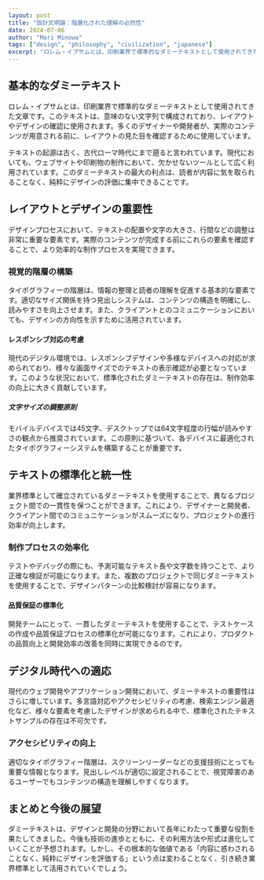 ```yaml
---
layout: post
title: "設計文明論：階層化された理解の必然性"
date: 2024-07-06
author: "Mari Minowa"
tags: ["design", "philosophy", "civilization", "japanese"]
excerpt: "ロレム・イプサムとは、印刷業界で標準的なダミーテキストとして使用されてきた文章です。このテキストは、意味のない文字列で構成されており、レイアウトやデザインの確認に使用されます。"
---
```


## 基本的なダミーテキスト

ロレム・イプサムとは、印刷業界で標準的なダミーテキストとして使用されてきた文章です。このテキストは、意味のない文字列で構成されており、レイアウトやデザインの確認に使用されます。多くのデザイナーや開発者が、実際のコンテンツが用意される前に、レイアウトの見た目を確認するために使用しています。

テキストの起源は古く、古代ローマ時代にまで遡ると言われています。現代においても、ウェブサイトや印刷物の制作において、欠かせないツールとして広く利用されています。このダミーテキストの最大の利点は、読者が内容に気を取られることなく、純粋にデザインの評価に集中できることです。

## レイアウトとデザインの重要性

デザインプロセスにおいて、テキストの配置や文字の大きさ、行間などの調整は非常に重要な要素です。実際のコンテンツが完成する前にこれらの要素を確認することで、より効率的な制作プロセスを実現できます。

### 視覚的階層の構築

タイポグラフィーの階層は、情報の整理と読者の理解を促進する基本的な要素です。適切なサイズ関係を持つ見出しシステムは、コンテンツの構造を明確にし、読みやすさを向上させます。また、クライアントとのコミュニケーションにおいても、デザインの方向性を示すために活用されています。

#### レスポンシブ対応の考慮

現代のデジタル環境では、レスポンシブデザインや多様なデバイスへの対応が求められており、様々な画面サイズでのテキストの表示確認が必要となっています。このような状況において、標準化されたダミーテキストの存在は、制作効率の向上に大きく貢献しています。

##### 文字サイズの調整原則

モバイルデバイスでは45文字、デスクトップでは64文字程度の行幅が読みやすさの観点から推奨されています。この原則に基づいて、各デバイスに最適化されたタイポグラフィーシステムを構築することが重要です。

## テキストの標準化と統一性

業界標準として確立されているダミーテキストを使用することで、異なるプロジェクト間での一貫性を保つことができます。これにより、デザイナーと開発者、クライアント間でのコミュニケーションがスムーズになり、プロジェクトの進行効率が向上します。

### 制作プロセスの効率化

テストやデバッグの際にも、予測可能なテキスト長や文字数を持つことで、より正確な検証が可能になります。また、複数のプロジェクトで同じダミーテキストを使用することで、デザインパターンの比較検討が容易になります。

#### 品質保証の標準化

開発チームにとって、一貫したダミーテキストを使用することで、テストケースの作成や品質保証プロセスの標準化が可能になります。これにより、プロダクトの品質向上と開発効率の改善を同時に実現できるのです。

## デジタル時代への適応

現代のウェブ開発やアプリケーション開発において、ダミーテキストの重要性はさらに増しています。多言語対応やアクセシビリティの考慮、検索エンジン最適化など、様々な要素を考慮したデザインが求められる中で、標準化されたテキストサンプルの存在は不可欠です。

### アクセシビリティの向上

適切なタイポグラフィー階層は、スクリーンリーダーなどの支援技術にとっても重要な情報となります。見出しレベルが適切に設定されることで、視覚障害のあるユーザーでもコンテンツの構造を理解しやすくなります。

## まとめと今後の展望

ダミーテキストは、デザインと開発の分野において長年にわたって重要な役割を果たしてきました。今後も技術の進歩とともに、その利用方法や形式は進化していくことが予想されます。しかし、その根本的な価値である「内容に惑わされることなく、純粋にデザインを評価する」という点は変わることなく、引き続き業界標準として活用されていくでしょう。